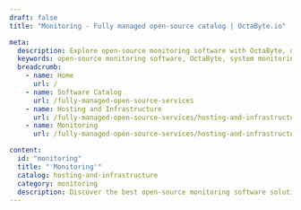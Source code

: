 ```yaml
---
draft: false
title: "Monitoring - Fully managed open-source catalog | OctaByte.io"

meta:
  description: Explore open-source monitoring software with OctaByte, offering complete installation, updates, backups, and expert support for reliable system oversight.
  keywords: open-source monitoring software, OctaByte, system monitoring, application monitoring, infrastructure management, installation support, backup services, software updates, expert support, fully managed services, automated updates, system oversight.
  breadcrumb:
    - name: Home
      url: /
    - name: Software Catalog
      url: /fully-managed-open-source-services
    - name: Hosting and Infrastructure
      url: /fully-managed-open-source-services/hosting-and-infrastructure
    - name: Monitoring
      url: /fully-managed-open-source-services/hosting-and-infrastructure/monitoring

content:
  id: "monitoring"
  title: "'Monitoring'"
  catalog: hosting-and-infrastructure
  category: monitoring
  description: Discover the best open-source monitoring software solutions at OctaByte, where we take care of everything from installation and configuration to regular backups, updates, support, and ongoing maintenance. Our platform ensures your systems and applications are continuously monitored and managed with reliability and ease. With our fully managed services, you can focus on your business while we provide dependable oversight, ensuring your infrastructure runs smoothly and efficiently. Experience seamless monitoring, automated updates, and expert support—all with no hassle on your part.
---
```

